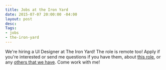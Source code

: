 ```yaml
---
title: Jobs at the Iron Yard
date: 2015-07-07 20:00:00 -04:00
layout: post
desc: 
Tags:
- jobs
- the-iron-yard
---
```


We're hiring a UI Designer at The Iron Yard! The role is remote too! Apply if you're interested or send me questions if you have them, about [this role](https://the-iron-yard.workable.com/jobs/84721), or any [others that we have](https://the-iron-yard.workable.com/). Come work with me!